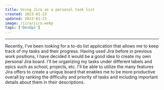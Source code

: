 ```yaml
---
title: Using Jira as a personal task list
created: 2023-01-23
updated: 2023-01-23
image: /jira/jira.webp
tags: ['DevOps']
---
```

---
Recently, I've been looking for a to-do list application that allows me to keep track of my tasks and their progress. Having used Jira before in previous work positions, I have decided it would be a good idea to create my own personal Jira board. I'll be organizing my tasks under different labels and epics such as school, projects, etc. I'll be able to utilize the many features Jira offers to create a unique board that enables me to be more productive overall by ranking the difficulty and priority of tasks and including important details about them in their descriptions.